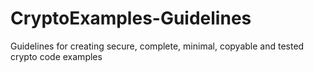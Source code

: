 # CryptoExamples-Guidelines
Guidelines for creating secure, complete, minimal, copyable and tested crypto code examples
